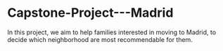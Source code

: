 # Capstone-Project---Madrid
In this project, we aim to help families interested in moving to Madrid, to decide which neighborhood are most recommendable for them.
